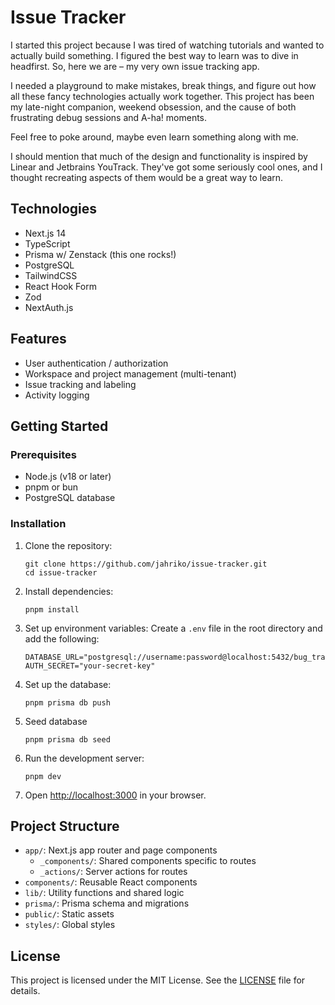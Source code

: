 # Issue Tracker

I started this project because I was tired of watching tutorials and wanted to actually build something. I figured the best way to learn was to dive in headfirst. So, here we are – my very own issue tracking app.

I needed a playground to make mistakes, break things, and figure out how all these fancy technologies actually work together. This project has been my late-night companion, weekend obsession, and the cause of both frustrating debug sessions and A-ha! moments.

Feel free to poke around, maybe even learn something along with me.

I should mention that much of the design and functionality is inspired by Linear and Jetbrains YouTrack. They've got some seriously cool ones, and I thought recreating aspects of them would be a great way to learn.

## Technologies

- Next.js 14
- TypeScript
- Prisma w/ Zenstack (this one rocks!)
- PostgreSQL
- TailwindCSS
- React Hook Form
- Zod
- NextAuth.js

## Features

- User authentication / authorization
- Workspace and project management (multi-tenant)
- Issue tracking and labeling
- Activity logging

## Getting Started

### Prerequisites

- Node.js (v18 or later)
- pnpm or bun
- PostgreSQL database

### Installation

1. Clone the repository:

   ```
   git clone https://github.com/jahriko/issue-tracker.git
   cd issue-tracker
   ```

2. Install dependencies:

   ```
   pnpm install
   ```

3. Set up environment variables:
   Create a `.env` file in the root directory and add the following:

   ```
   DATABASE_URL="postgresql://username:password@localhost:5432/bug_tracker"
   AUTH_SECRET="your-secret-key"
   ```

4. Set up the database:

   ```
   pnpm prisma db push
   ```

5. Seed database

   ```
   pnpm prisma db seed
   ```

5. Run the development server:

   ```
   pnpm dev
   ```

6. Open [http://localhost:3000](http://localhost:3000) in your browser.

## Project Structure

- `app/`: Next.js app router and page components
  - `_components/`: Shared components specific to routes
  - `_actions/`: Server actions for routes
- `components/`: Reusable React components
- `lib/`: Utility functions and shared logic
- `prisma/`: Prisma schema and migrations
- `public/`: Static assets
- `styles/`: Global styles

## License

This project is licensed under the MIT License. See the [LICENSE](LICENSE) file for details.

